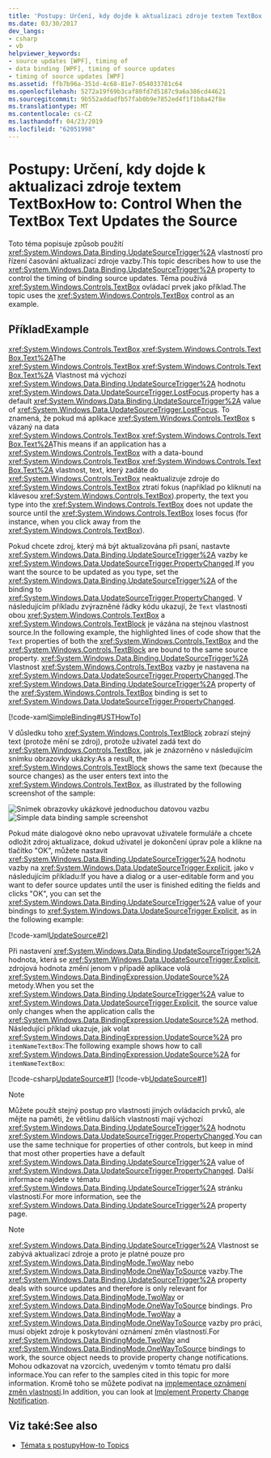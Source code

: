 ```yaml
---
title: 'Postupy: Určení, kdy dojde k aktualizaci zdroje textem TextBox'
ms.date: 03/30/2017
dev_langs:
- csharp
- vb
helpviewer_keywords:
- source updates [WPF], timing of
- data binding [WPF], timing of source updates
- timing of source updates [WPF]
ms.assetid: ffb7b96a-351d-4c68-81e7-054033781c64
ms.openlocfilehash: 5272a19f69b3caf80fd7d5187c9a6a386cd44621
ms.sourcegitcommit: 9b552addadfb57fab0b9e7852ed4f1f1b8a42f8e
ms.translationtype: MT
ms.contentlocale: cs-CZ
ms.lasthandoff: 04/23/2019
ms.locfileid: "62051998"
---
```

# <a name="how-to-control-when-the-textbox-text-updates-the-source"></a><span data-ttu-id="3c9d8-102">Postupy: Určení, kdy dojde k aktualizaci zdroje textem TextBox</span><span class="sxs-lookup"><span data-stu-id="3c9d8-102">How to: Control When the TextBox Text Updates the Source</span></span>
<span data-ttu-id="3c9d8-103">Toto téma popisuje způsob použití <xref:System.Windows.Data.Binding.UpdateSourceTrigger%2A> vlastností pro řízení časování aktualizací zdroje vazby.</span><span class="sxs-lookup"><span data-stu-id="3c9d8-103">This topic describes how to use the <xref:System.Windows.Data.Binding.UpdateSourceTrigger%2A> property to control the timing of binding source updates.</span></span> <span data-ttu-id="3c9d8-104">Téma používá <xref:System.Windows.Controls.TextBox> ovládací prvek jako příklad.</span><span class="sxs-lookup"><span data-stu-id="3c9d8-104">The topic uses the <xref:System.Windows.Controls.TextBox> control as an example.</span></span>  
  
## <a name="example"></a><span data-ttu-id="3c9d8-105">Příklad</span><span class="sxs-lookup"><span data-stu-id="3c9d8-105">Example</span></span>  
 <span data-ttu-id="3c9d8-106"><xref:System.Windows.Controls.TextBox>.<xref:System.Windows.Controls.TextBox.Text%2A></span><span class="sxs-lookup"><span data-stu-id="3c9d8-106">The <xref:System.Windows.Controls.TextBox>.<xref:System.Windows.Controls.TextBox.Text%2A></span></span> <span data-ttu-id="3c9d8-107">Vlastnost má výchozí <xref:System.Windows.Data.Binding.UpdateSourceTrigger%2A> hodnotu <xref:System.Windows.Data.UpdateSourceTrigger.LostFocus>.</span><span class="sxs-lookup"><span data-stu-id="3c9d8-107">property has a default <xref:System.Windows.Data.Binding.UpdateSourceTrigger%2A> value of <xref:System.Windows.Data.UpdateSourceTrigger.LostFocus>.</span></span> <span data-ttu-id="3c9d8-108">To znamená, že pokud má aplikace <xref:System.Windows.Controls.TextBox> s vázaný na data <xref:System.Windows.Controls.TextBox>.<xref:System.Windows.Controls.TextBox.Text%2A></span><span class="sxs-lookup"><span data-stu-id="3c9d8-108">This means if an application has a <xref:System.Windows.Controls.TextBox> with a data-bound <xref:System.Windows.Controls.TextBox>.<xref:System.Windows.Controls.TextBox.Text%2A></span></span> <span data-ttu-id="3c9d8-109">vlastnost, text, který zadáte do <xref:System.Windows.Controls.TextBox> neaktualizuje zdroje do <xref:System.Windows.Controls.TextBox> ztratí fokus (například po kliknutí na klávesou <xref:System.Windows.Controls.TextBox>).</span><span class="sxs-lookup"><span data-stu-id="3c9d8-109">property, the text you type into the <xref:System.Windows.Controls.TextBox> does not update the source until the <xref:System.Windows.Controls.TextBox> loses focus (for instance, when you click away from the <xref:System.Windows.Controls.TextBox>).</span></span>  
  
 <span data-ttu-id="3c9d8-110">Pokud chcete zdroj, který má být aktualizována při psaní, nastavte <xref:System.Windows.Data.Binding.UpdateSourceTrigger%2A> vazby ke <xref:System.Windows.Data.UpdateSourceTrigger.PropertyChanged>.</span><span class="sxs-lookup"><span data-stu-id="3c9d8-110">If you want the source to be updated as you type, set the <xref:System.Windows.Data.Binding.UpdateSourceTrigger%2A> of the binding to <xref:System.Windows.Data.UpdateSourceTrigger.PropertyChanged>.</span></span> <span data-ttu-id="3c9d8-111">V následujícím příkladu zvýrazněné řádky kódu ukazují, že `Text` vlastnosti obou <xref:System.Windows.Controls.TextBox> a <xref:System.Windows.Controls.TextBlock> je vázána na stejnou vlastnost source.</span><span class="sxs-lookup"><span data-stu-id="3c9d8-111">In the following example, the highlighted lines of code show that the `Text` properties of both the <xref:System.Windows.Controls.TextBox> and the <xref:System.Windows.Controls.TextBlock> are bound to the same source property.</span></span> <span data-ttu-id="3c9d8-112"><xref:System.Windows.Data.Binding.UpdateSourceTrigger%2A> Vlastnost <xref:System.Windows.Controls.TextBox> vazby je nastavena na <xref:System.Windows.Data.UpdateSourceTrigger.PropertyChanged>.</span><span class="sxs-lookup"><span data-stu-id="3c9d8-112">The <xref:System.Windows.Data.Binding.UpdateSourceTrigger%2A> property of the <xref:System.Windows.Controls.TextBox> binding is set to <xref:System.Windows.Data.UpdateSourceTrigger.PropertyChanged>.</span></span>  
  
 [!code-xaml[SimpleBinding#USTHowTo](~/samples/snippets/visualbasic/VS_Snippets_Wpf/SimpleBinding/VisualBasic/Page1.xaml?highlight=33-39,41-42)]  
  
 <span data-ttu-id="3c9d8-113">V důsledku toho <xref:System.Windows.Controls.TextBlock> zobrazí stejný text (protože mění se zdroj), protože uživatel zadá text do <xref:System.Windows.Controls.TextBox>, jak je znázorněno v následujícím snímku obrazovky ukázky:</span><span class="sxs-lookup"><span data-stu-id="3c9d8-113">As a result, the <xref:System.Windows.Controls.TextBlock> shows the same text (because the source changes) as the user enters text into the <xref:System.Windows.Controls.TextBox>, as illustrated by the following screenshot of the sample:</span></span>  
  
 <span data-ttu-id="3c9d8-114">![Snímek obrazovky ukázkové jednoduchou datovou vazbu](./media/databindingsimplebindingsample2.png "DataBindingSimpleBindingSample2")</span><span class="sxs-lookup"><span data-stu-id="3c9d8-114">![Simple data binding sample screenshot](./media/databindingsimplebindingsample2.png "DataBindingSimpleBindingSample2")</span></span>  
  
 <span data-ttu-id="3c9d8-115">Pokud máte dialogové okno nebo upravovat uživatele formuláře a chcete odložit zdroj aktualizace, dokud uživatel je dokončení úprav pole a klikne na tlačítko "OK", můžete nastavit <xref:System.Windows.Data.Binding.UpdateSourceTrigger%2A> hodnotu vazby na <xref:System.Windows.Data.UpdateSourceTrigger.Explicit>, jako v následujícím příkladu:</span><span class="sxs-lookup"><span data-stu-id="3c9d8-115">If you have a dialog or a user-editable form and you want to defer source updates until the user is finished editing the fields and clicks "OK", you can set the <xref:System.Windows.Data.Binding.UpdateSourceTrigger%2A> value of your bindings to <xref:System.Windows.Data.UpdateSourceTrigger.Explicit>, as in the following example:</span></span>  
  
 [!code-xaml[UpdateSource#2](~/samples/snippets/csharp/VS_Snippets_Wpf/UpdateSource/CSharp/Window1.xaml#2)]  
  
 <span data-ttu-id="3c9d8-116">Při nastavení <xref:System.Windows.Data.Binding.UpdateSourceTrigger%2A> hodnota, která se <xref:System.Windows.Data.UpdateSourceTrigger.Explicit>, zdrojová hodnota změní jenom v případě aplikace volá <xref:System.Windows.Data.BindingExpression.UpdateSource%2A> metody.</span><span class="sxs-lookup"><span data-stu-id="3c9d8-116">When you set the <xref:System.Windows.Data.Binding.UpdateSourceTrigger%2A> value to <xref:System.Windows.Data.UpdateSourceTrigger.Explicit>, the source value only changes when the application calls the <xref:System.Windows.Data.BindingExpression.UpdateSource%2A> method.</span></span> <span data-ttu-id="3c9d8-117">Následující příklad ukazuje, jak volat <xref:System.Windows.Data.BindingExpression.UpdateSource%2A> pro `itemNameTextBox`:</span><span class="sxs-lookup"><span data-stu-id="3c9d8-117">The following example shows how to call <xref:System.Windows.Data.BindingExpression.UpdateSource%2A> for `itemNameTextBox`:</span></span>  
  
 [!code-csharp[UpdateSource#1](~/samples/snippets/csharp/VS_Snippets_Wpf/UpdateSource/CSharp/Window1.xaml.cs#1)]
 [!code-vb[UpdateSource#1](~/samples/snippets/visualbasic/VS_Snippets_Wpf/UpdateSource/VisualBasic/Window1.xaml.vb#1)]  
  
> [!NOTE]
>  <span data-ttu-id="3c9d8-118">Můžete použít stejný postup pro vlastnosti jiných ovládacích prvků, ale mějte na paměti, že většinu dalších vlastností mají výchozí <xref:System.Windows.Data.Binding.UpdateSourceTrigger%2A> hodnotu <xref:System.Windows.Data.UpdateSourceTrigger.PropertyChanged>.</span><span class="sxs-lookup"><span data-stu-id="3c9d8-118">You can use the same technique for properties of other controls, but keep in mind that most other properties have a default <xref:System.Windows.Data.Binding.UpdateSourceTrigger%2A> value of <xref:System.Windows.Data.UpdateSourceTrigger.PropertyChanged>.</span></span> <span data-ttu-id="3c9d8-119">Další informace najdete v tématu <xref:System.Windows.Data.Binding.UpdateSourceTrigger%2A> stránku vlastností.</span><span class="sxs-lookup"><span data-stu-id="3c9d8-119">For more information, see the <xref:System.Windows.Data.Binding.UpdateSourceTrigger%2A> property page.</span></span>  
  
> [!NOTE]
>  <span data-ttu-id="3c9d8-120"><xref:System.Windows.Data.Binding.UpdateSourceTrigger%2A> Vlastnost se zabývá aktualizací zdroje a proto je platné pouze pro <xref:System.Windows.Data.BindingMode.TwoWay> nebo <xref:System.Windows.Data.BindingMode.OneWayToSource> vazby.</span><span class="sxs-lookup"><span data-stu-id="3c9d8-120">The <xref:System.Windows.Data.Binding.UpdateSourceTrigger%2A> property deals with source updates and therefore is only relevant for <xref:System.Windows.Data.BindingMode.TwoWay> or <xref:System.Windows.Data.BindingMode.OneWayToSource> bindings.</span></span> <span data-ttu-id="3c9d8-121">Pro <xref:System.Windows.Data.BindingMode.TwoWay> a <xref:System.Windows.Data.BindingMode.OneWayToSource> vazby pro práci, musí objekt zdroje k poskytování oznámení změn vlastností.</span><span class="sxs-lookup"><span data-stu-id="3c9d8-121">For <xref:System.Windows.Data.BindingMode.TwoWay> and <xref:System.Windows.Data.BindingMode.OneWayToSource> bindings to work, the source object needs to provide property change notifications.</span></span> <span data-ttu-id="3c9d8-122">Mohou odkazovat na vzorcích, uvedeným v tomto tématu pro další informace.</span><span class="sxs-lookup"><span data-stu-id="3c9d8-122">You can refer to the samples cited in this topic for more information.</span></span> <span data-ttu-id="3c9d8-123">Kromě toho se můžete podívat na [implementace oznámení změn vlastností](how-to-implement-property-change-notification.md).</span><span class="sxs-lookup"><span data-stu-id="3c9d8-123">In addition, you can look at [Implement Property Change Notification](how-to-implement-property-change-notification.md).</span></span>  
  
## <a name="see-also"></a><span data-ttu-id="3c9d8-124">Viz také:</span><span class="sxs-lookup"><span data-stu-id="3c9d8-124">See also</span></span>

- [<span data-ttu-id="3c9d8-125">Témata s postupy</span><span class="sxs-lookup"><span data-stu-id="3c9d8-125">How-to Topics</span></span>](data-binding-how-to-topics.md)
